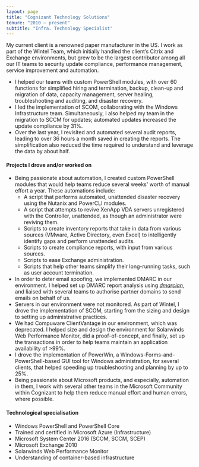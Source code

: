 ```yaml
---
layout: page
title: "Cognizant Technology Solutions"
tenure: "2010 – present"
subtitle: "Infra. Technology Specialist"
---
```


My current client is a renowned paper manufacturer in the US. I work as part of the Wintel Team, which initially handled the client’s Citrix and Exchange environments, but grew to be the largest contributor among all our IT teams to security update compliance, performance management, service improvement and automation.
- I helped our teams with custom PowerShell modules, with over 60 functions for
simplified hiring and termination, backup, clean-up and migration of data, capacity management, server healing, troubleshooting and auditing, and disaster recovery.
- I led the implementation of SCOM, collaborating with the Windows Infrastructure team. Simultaneously, I also helped my team in the migration to
SCCM for updates; automated updates increased the update compliance by 31%.
- Over the last year, I revisited and automated several audit reports, leading to over 36 hours a month saved in creating the reports. The simplification also
reduced the time required to understand and leverage the data by about half.
<!--more-->

#### Projects I drove and/or worked on

- Being passionate about automation, I created custom PowerShell modules that would help teams reduce several weeks' worth of manual effort a year. These automations include:
  - A script that performs automated, unattended disaster recovery using the Nutanix and PowerCLI modules.
  - A script that attempts to revive XenApp VDA servers unregistered with the Controller, unattended, as though an administrator were reviving them.
  - Scripts to create inventory reports that take in data from various sources (VMware, Active Directory, even Excel) to intelligently identify gaps and perform unattended audits.
  - Scripts to create compliance reports, with input from various sources.
  - Scripts to ease Exchange administration.
  - Scripts that help other teams simplify their long-running tasks, such as user account termination.
- In order to deter email spoofing, we implemented DMARC in our environment. I helped set up DMARC report analysis using _[dmarcian](https://dmarcian.com/)_, and liaised with several teams to authorise partner domains to send emails on behalf of us.
- Servers in our environment were not monitored. As part of Wintel, I drove the implementation of SCOM, starting from the sizing and design to setting up administrative practices.
- We had Compuware ClientVantage in our environment, which was deprecated. I helped size and design the environment for Solarwinds Web Performance Monitor, did a proof-of-concept, and finally, set up the transactions in order to help teams maintain an application availability of >99%.
- I drove the implementation of PowerWin, a Windows-Forms-and-PowerShell-based GUI tool for Windows administration, for several clients, that helped speeding up troubleshooting and planning by up to 25%.
- Being passionate about Microsoft products, and especially, automation in them, I work with several other teams in the Microsoft Community within Cognizant to help them reduce manual effort and human errors, where possible.

#### Technological specialisation

- Windows PowerShell and PowerShell&nbsp;Core
- Trained and certified in Microsoft Azure (Infrastructure)
- Microsoft System Center&nbsp;2016 (SCOM, SCCM, SCEP)
- Microsoft Exchange&nbsp;2010
- Solarwinds Web Performance Monitor
- Understanding of container-based infrastructure
